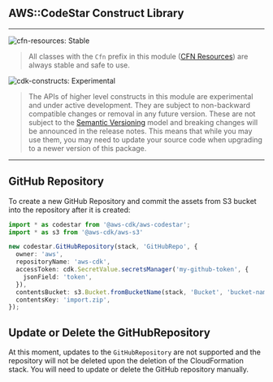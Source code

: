 ## AWS::CodeStar Construct Library
<!--BEGIN STABILITY BANNER-->
---

![cfn-resources: Stable](https://img.shields.io/badge/cfn--resources-stable-success.svg?style=for-the-badge)

> All classes with the `Cfn` prefix in this module ([CFN Resources](https://docs.aws.amazon.com/cdk/latest/guide/constructs.html#constructs_lib)) are always stable and safe to use.

![cdk-constructs: Experimental](https://img.shields.io/badge/cdk--constructs-experimental-important.svg?style=for-the-badge)

> The APIs of higher level constructs in this module are experimental and under active development. They are subject to non-backward compatible changes or removal in any future version. These are not subject to the [Semantic Versioning](https://semver.org/) model and breaking changes will be announced in the release notes. This means that while you may use them, you may need to update your source code when upgrading to a newer version of this package.

---
<!--END STABILITY BANNER-->

## GitHub Repository

To create a new GitHub Repository and commit the assets from S3 bucket into the repository after it is created:

```ts
import * as codestar from '@aws-cdk/aws-codestar';
import * as s3 from '@aws-cdk/aws-s3'

new codestar.GitHubRepository(stack, 'GitHubRepo', {
  owner: 'aws',
  repositoryName: 'aws-cdk',
  accessToken: cdk.SecretValue.secretsManager('my-github-token', {
    jsonField: 'token',
  }),
  contentsBucket: s3.Bucket.fromBucketName(stack, 'Bucket', 'bucket-name'),
  contentsKey: 'import.zip',
});
```

## Update or Delete the GitHubRepository

At this moment, updates to the `GitHubRepository` are not supported and the repository will not be deleted upon the deletion of the CloudFormation stack. You will need to update or delete the GitHub repository manually. 
